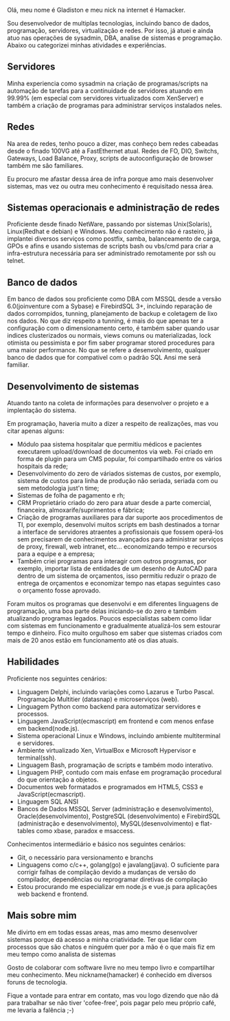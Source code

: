 <p>Olá, meu nome é Gladiston e meu nick na internet é Hamacker.</p>
<p>Sou desenvolvedor de multiplas tecnologias, incluindo banco de dados, programação, servidores, virtualização e redes. Por isso, já atuei e ainda atuo nas operações de sysadmin, DBA, analise de sistemas e programação. Abaixo ou categorizei minhas atividades e experiências.</p>
<h2>Servidores</h2>
<p>Minha experiencia como sysadmin na criação de programas/scripts na automação de tarefas para a continuidade de servidores atuando em 99.99% (em especial com servidores virtualizados com XenServer) e também a criação de programas para administrar serviços instalados neles.</p>
<h2>Redes</h2>
<p>Na area de redes, tenho pouco a dizer, mas conheço bem redes cabeadas desde o finado 100VG até a FastEthernet atual. Redes de FO, DIO, Switchs, Gateways, Load Balance,  Proxy, scripts de autoconfiguração de browser também me são familiares. </p>
<p>Eu procuro me afastar dessa área de infra porque amo mais desenvolver sistemas, mas vez ou outra meu conhecimento é requisitado nessa área.</p>
<h2>Sistemas operacionais e administração de redes</h2>
<p>Proficiente desde finado NetWare, passando por sistemas Unix(Solaris), Linux(Redhat e debian) e Windows. Meu conhecimento não é rasteiro, já implantei diversos serviços como postfix, samba, balanceamento de carga, GPOs e afins e usando sistemas de scripts bash ou vbs/cmd para criar a infra-estrutura necessária para ser administrado remotamente por ssh ou telnet.</p>
<h2>Banco de dados</h2>
<p>Em banco de dados sou proficiente como DBA com MSSQL desde a versão 6.0(joinventure com a Sybase) e FirebirdSQL 3+, incluindo reparação de dados corrompidos, tunning, planejamento de backup e coletagem de lixo nos dados. No que diz respeito a tunning, é mais do que apenas ter a configuração com o dimensionamento certo, é também saber quando usar indices clusterizados ou normais, views comuns ou materializadas, lock otimista ou pessimista e por fim saber programar stored procedures para uma maior performance. No que se refere a desenvolvimento, qualquer banco de dados que for compativel com o padrão SQL Ansi me será familiar.</p>
<h2>Desenvolvimento de sistemas</h2>
<p>Atuando tanto na coleta de informações para desenvolver o projeto e a implentação do sistema.</p>
<p>Em programação, haveria muito a dizer a respeito de realizações, mas vou citar apenas alguns:</p>
<ul>
  <li>M&oacute;dulo paa sistema hospitalar que permitiu médicos e pacientes executarem upload/download de documentos via web. Foi criado em forma de plugin para um CMS popular, foi compartilhado entre os vários hospitais da rede;</li>
  <li>Desenvolvimento do zero de váriados sistemas de custos, por exemplo, sistema de custos para linha de produção não seriada, seriada com ou sem metodologia just'n time;</li>
  <li>Sistemas de folha de pagamento e rh;</li>
  <li>CRM Proprietário criado do zero para atuar desde a parte comercial, financeira, almoxarife/suprimentos e fábrica;</li>
  <li>Criação de programas auxiliares para dar suporte aos procedimentos de TI, por exemplo, desenvolvi muitos scripts em bash destinados a tornar a interface de servidores atraentes a profissionais que fossem operá-los sem precisarem de conhecimentos avançados para administrar serviços de proxy, firewall, web intranet,  etc... economizando tempo e recursos para a equipe e a empresa;</li>
  <li>Também criei programas para interagir com outros programas, por exemplo, importar lista de entidades de um desenho de AutoCAD para dentro de um sistema de orçamentos, isso permitiu reduzir o prazo de entrega de orçamentos e economizar tempo nas etapas seguintes caso o orçamento fosse aprovado.</li>        
</ul>
<p>Foram muitos os programas que desenvolvi e em diferentes linguagens de programação, uma boa parte delas iniciando-se do zero e também atualizando programas legados. Poucos especialistas sabem como lidar com sistemas em funcionamento e gradualmente atualizá-los sem estourar tempo e dinheiro. Fico muito orgulhoso em saber que sistemas criados com mais de 20 anos estão em funcionamento até os dias atuais.</p>
<h2>Habilidades</h2>
<p>Proficiente nos seguintes cenários:</p>
<ul>
  <li>Linguagem Delphi, incluindo variações como Lazarus e Turbo Pascal. Programação Multitier (datasnap) e microserviços (web).</li>
  <li>Linguagem Python como backend para automatizar servidores e processos.</li>
  <li>Linguagem JavaScript(ecmascript) em frontend e com menos enfase em backend(node.js).</li>
  <li>Sistema operacional Linux e Windows, incluindo ambiente multiterminal e servidores.</li>
  <li>Ambiente virtualizado Xen, VirtualBox e Microsoft Hypervisor e terminal(ssh).</li>
  <li>Linguagem Bash, programação de scripts e também modo interativo.</li>
  <li>Linguagem PHP, contudo com mais enfase em programação procedural do que orientação a objetos.</li>
  <li>Documentos web formatados e programados em HTML5, CSS3 e JavaScript(ecmascript).</li>
  <li>Linguagem SQL ANSI</li>
  <li>Bancos de Dados MSSQL Server (administração e desenvolvimento), Oracle(desenvolvimento), PostgreSQL (desenvolvimento) e FirebirdSQL (administração e desenvolvimento), MySQL(desenvolvimento) e flat-tables como xbase, paradox e msaccess.</li>
</ul>
<p>Conhecimentos intermediário e básico nos seguintes cenários:</p>
<ul>
  <li>Git, o necessário para versionamento e branchs</li>
  <li>Linguagens como c/c++, golang(go) e javalang(java). O suficiente para corrigir falhas de compilação devido a mudanças de versão do compilador, dependências ou reprogramar diretivas de compilação</li>
  <li>Estou procurando me especializar em node.js e vue.js para aplicações web backend e frontend.</li>
</ul>
<h2>Mais sobre mim</h2>
<p>Me divirto em em todas essas areas, mas amo mesmo desenvolver sistemas porque dá acesso a minha criatividade. Ter que lidar com processos que são chatos e ninguém quer por a mão é o que mais fiz em meu tempo como analista de sistemas</p>
<p>Gosto de colaborar com software livre no meu tempo livro e compartilhar meu conhecimento. Meu nickname(hamacker) é conhecido em diversos foruns de tecnologia.</p>
<p>Fique a vontade para entrar em contato, mas vou logo dizendo que não dá para trabalhar se não tiver 'cofee-free', pois pagar pelo meu próprio café, me levaria a falência ;-)</p>
